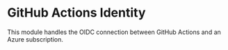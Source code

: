 # GitHub Actions Identity

This module handles the OIDC connection between GitHub Actions and an Azure subscription.

<!-- markdownlint-disable -->
<!-- BEGINNING OF PRE-COMMIT-TERRAFORM DOCS HOOK -->

<!-- END OF PRE-COMMIT-TERRAFORM DOCS HOOK -->

